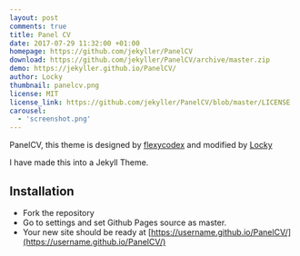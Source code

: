 ```yaml
---
layout: post
comments: true
title: Panel CV
date: 2017-07-29 11:32:00 +01:00
homepage: https://github.com/jekyller/PanelCV
download: https://github.com/jekyller/PanelCV/archive/master.zip
demo: https://jekyller.github.io/PanelCV/
author: Locky
thumbnail: panelcv.png
license: MIT
license_link: https://github.com/jekyller/PanelCV/blob/master/LICENSE
carousel:
  - 'screenshot.png'
---
```


PanelCV, this theme is designed by [flexycodex](https://themeforest.net/item/flexyvcard-responsive-vcard-template-/7158750) and modified by [Locky](https://github.com/junlulocky)

I have made this into a Jekyll Theme.

## Installation

* Fork the repository
* Go to settings and set Github Pages source as master.
* Your new site should be ready at [https://username.github.io/PanelCV/](https://username.github.io/PanelCV/)
